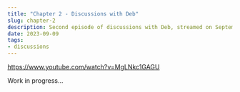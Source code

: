 ```yaml
---
title: "Chapter 2 - Discussions with Deb"
slug: chapter-2
description: Second episode of discussions with Deb, streamed on September 9, 2023
date: 2023-09-09
tags: 
- discussions
---
```


https://www.youtube.com/watch?v=MgLNkc1GAGU

Work in progress...